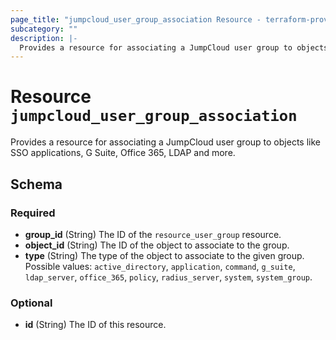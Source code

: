```yaml
---
page_title: "jumpcloud_user_group_association Resource - terraform-provider-jumpcloud"
subcategory: ""
description: |-
  Provides a resource for associating a JumpCloud user group to objects like SSO applications, G Suite, Office 365, LDAP and more.
---
```


# Resource `jumpcloud_user_group_association`

Provides a resource for associating a JumpCloud user group to objects like SSO applications, G Suite, Office 365, LDAP and more.



## Schema

### Required

- **group_id** (String) The ID of the `resource_user_group` resource.
- **object_id** (String) The ID of the object to associate to the group.
- **type** (String) The type of the object to associate to the given group. Possible values: `active_directory`, `application`, `command`, `g_suite`, `ldap_server`, `office_365`, `policy`, `radius_server`, `system`, `system_group`.

### Optional

- **id** (String) The ID of this resource.



